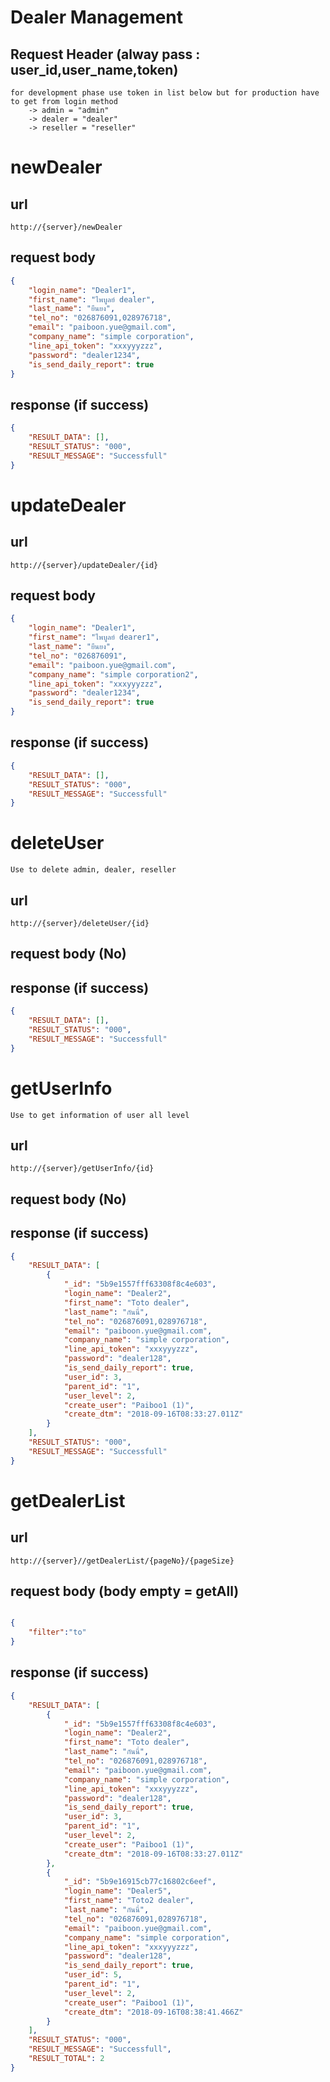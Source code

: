 # Dealer Management

## Request Header (alway pass : user_id,user_name,token) 
    for development phase use token in list below but for production have to get from login method 
        -> admin = "admin" 
        -> dealer = "dealer" 
        -> reseller = "reseller"

# newDealer

## url
    http://{server}/newDealer 

## request body
```json
{
    "login_name": "Dealer1",
    "first_name": "ไพบูลย์ dealer",
    "last_name": "ยืนยง",
    "tel_no": "026876091,028976718",
    "email": "paiboon.yue@gmail.com",
    "company_name": "simple corporation",
    "line_api_token": "xxxyyyzzz",
    "password": "dealer1234",
    "is_send_daily_report": true
}
```
## response (if success)

```json
{
    "RESULT_DATA": [],
    "RESULT_STATUS": "000",
    "RESULT_MESSAGE": "Successfull"
}
```


# updateDealer

## url
    http://{server}/updateDealer/{id}

## request body
```json
{
    "login_name": "Dealer1",
    "first_name": "ไพบูลย์ dearer1",
    "last_name": "ยืนยง",
    "tel_no": "026876091",
    "email": "paiboon.yue@gmail.com",
    "company_name": "simple corporation2",
    "line_api_token": "xxxyyyzzz",
    "password": "dealer1234",
    "is_send_daily_report": true
}
```
## response (if success)

```json
{
    "RESULT_DATA": [],
    "RESULT_STATUS": "000",
    "RESULT_MESSAGE": "Successfull"
}
```
# deleteUser
    Use to delete admin, dealer, reseller

## url
    http://{server}/deleteUser/{id}

## request body (No)

## response (if success)

```json
{
    "RESULT_DATA": [],
    "RESULT_STATUS": "000",
    "RESULT_MESSAGE": "Successfull"
}
```

# getUserInfo
    Use to get information of user all level

## url
    http://{server}/getUserInfo/{id}

## request body (No)

## response (if success)

```json
{
    "RESULT_DATA": [
        {
            "_id": "5b9e1557fff63308f8c4e603",
            "login_name": "Dealer2",
            "first_name": "Toto dealer",
            "last_name": "กันนี่",
            "tel_no": "026876091,028976718",
            "email": "paiboon.yue@gmail.com",
            "company_name": "simple corporation",
            "line_api_token": "xxxyyyzzz",
            "password": "dealer128",
            "is_send_daily_report": true,
            "user_id": 3,
            "parent_id": "1",
            "user_level": 2,
            "create_user": "Paiboo1 (1)",
            "create_dtm": "2018-09-16T08:33:27.011Z"
        }
    ],
    "RESULT_STATUS": "000",
    "RESULT_MESSAGE": "Successfull"
}

```


# getDealerList

## url
    http://{server}//getDealerList/{pageNo}/{pageSize}

## request body (body empty = getAll)

```json

{    
	"filter":"to"
}

```

## response (if success)

```json
{
    "RESULT_DATA": [
        {
            "_id": "5b9e1557fff63308f8c4e603",
            "login_name": "Dealer2",
            "first_name": "Toto dealer",
            "last_name": "กันนี่",
            "tel_no": "026876091,028976718",
            "email": "paiboon.yue@gmail.com",
            "company_name": "simple corporation",
            "line_api_token": "xxxyyyzzz",
            "password": "dealer128",
            "is_send_daily_report": true,
            "user_id": 3,
            "parent_id": "1",
            "user_level": 2,
            "create_user": "Paiboo1 (1)",
            "create_dtm": "2018-09-16T08:33:27.011Z"
        },
        {
            "_id": "5b9e16915cb77c16802c6eef",
            "login_name": "Dealer5",
            "first_name": "Toto2 dealer",
            "last_name": "กันนี่",
            "tel_no": "026876091,028976718",
            "email": "paiboon.yue@gmail.com",
            "company_name": "simple corporation",
            "line_api_token": "xxxyyyzzz",
            "password": "dealer128",
            "is_send_daily_report": true,
            "user_id": 5,
            "parent_id": "1",
            "user_level": 2,
            "create_user": "Paiboo1 (1)",
            "create_dtm": "2018-09-16T08:38:41.466Z"
        }
    ],
    "RESULT_STATUS": "000",
    "RESULT_MESSAGE": "Successfull",
    "RESULT_TOTAL": 2
}

```



